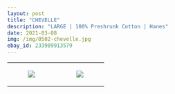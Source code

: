 ```yaml
---
layout: post
title: "CHEVELLE"
description: "LARGE | 100% Preshrunk Cotton | Hanes"
date: 2021-03-08
img: /img/0502-chevelle.jpg
ebay_id: 233989913579
---
```




<table style="width:100%;"><tr><td style="vertical-align:top;">
      <figure class="tmblr-full" data-orig-height="2048" data-orig-width="1365" data-orig-src="https://concertshirts.netlify.app/shirts/0502/0502-01.jpg"><img src="https://64.media.tumblr.com/651621c39cad0f0ccf8dea7c8792379e/423adfd52e89cb82-85/s540x810/5ac757593139874aeeda9a62e303b7460ede23c8.jpg" data-orig-height="2048" data-orig-width="1365" data-orig-src="https://concertshirts.netlify.app/shirts/0502/0502-01.jpg"/></figure></td>
    <td style="vertical-align:top;">
      <figure class="tmblr-full" data-orig-height="2048" data-orig-width="1365" data-orig-src="https://concertshirts.netlify.app/shirts/0502/0502-02.jpg"><img src="https://64.media.tumblr.com/dce87406ed2295bde71dfa7e969b3721/423adfd52e89cb82-98/s540x810/15223a4c9aa5868bb3a67b86f05b8ae8dafb8ffa.jpg" data-orig-height="2048" data-orig-width="1365" data-orig-src="https://concertshirts.netlify.app/shirts/0502/0502-02.jpg"/></figure></td>
  </tr></table>
